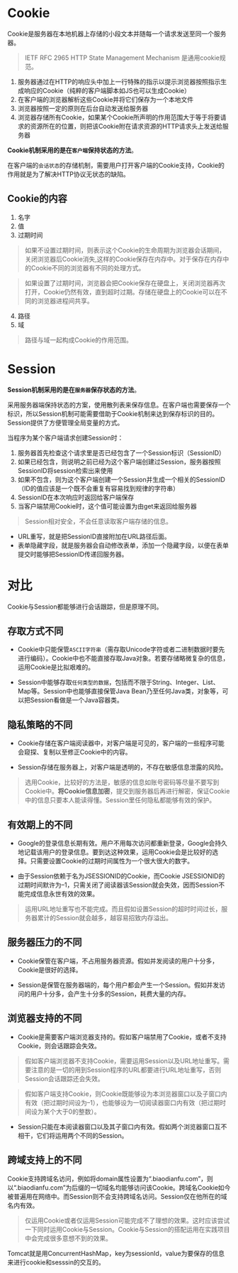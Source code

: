 # Cookie
Cookie是服务器在本地机器上存储的小段文本并随每一个请求发送至同一个服务器。

> IETF RFC 2965 HTTP State Management Mechanism 是通用cookie规范。

1. 服务器通过在HTTP的响应头中加上一行特殊的指示以提示浏览器按照指示生成响应的Cookie（纯粹的客户端脚本如JS也可以生成Cookie）
2. 在客户端的浏览器解析这些Cookie并将它们保存为一个本地文件
3. 浏览器按照一定的原则在后台自动发送给服务器
4. 浏览器存储所有Cookie，如果某个Cookie所声明的作用范围大于等于将要请求的资源所在的位置，则把该Cookie附在请求资源的HTTP请求头上发送给服务器


**Cookie机制采用的是在`客户端`保持状态的方法**。

在客户端的`会话状态`的存储机制，需要用户打开客户端的Cookie支持，Cookie的作用就是为了解决HTTP协议无状态的缺陷。

## Cookie的内容
1. 名字
2. 值
3. 过期时间 

> 如果不设置过期时间，则表示这个Cookie的生命周期为浏览器会话期间，关闭浏览器后Cookie消失,这样的Cookie保存在内存中。对于保存在内存中的Cookie不同的浏览器有不同的处理方式。

> 如果设置了过期时间，浏览器会把Cookie保存在硬盘上，关闭浏览器再次打开，Cookie仍然有效，直到超时过期。存储在硬盘上的Cookie可以在不同的浏览器进程间共享。

4. 路径
5. 域

> 路径与域一起构成Cookie的作用范围。

# Session
**Session机制采用的是在`服务器`保存状态的方法**。

采用服务器端保持状态的方案，使用散列表来保存信息。在客户端也需要保存一个标识，所以Session机制可能需要借助于Cookie机制来达到保存标识的目的。Session提供了方便管理全局变量的方式。

当程序为某个客户端请求创建Session时：
1. 服务器首先检查这个请求里是否已经包含了一个Session标识（SessionID）
2. 如果已经包含，则说明之前已经为这个客户端创建过Session，服务器按照SessionID将session检索出来使用
3. 如果不包含，则为这个客户端创建一个Session并生成一个相关的SessionID（ID的值应该是一个既不会重复有容易找到规律的字符串）
4. SessionID在本次响应时返回给客户端保存
5. 当客户端禁用Cookie时，这个值可能设置为由get来返回给服务器

> Session相对安全，不会任意读取客户端存储的信息。


- URL重写，就是把SessionID直接附加在URL路径后面。
- 表单隐藏字段，就是服务器会自动修改表单，添加一个隐藏字段，以便在表单提交时能够把SessionID传递回服务器。

# 对比
Cookie与Session都能够进行会话跟踪，但是原理不同。

## 存取方式不同
- Cookie中只能保管`ASCII字符串`（需存取Unicode字符或者二进制数据时要先进行编码）。Cookie中也不能直接存取Java对象。若要存储略微复杂的信息，运用Cookie是比拟艰难的。

- Session中能够存取`任何类型的数据`，包括而不限于String、Integer、List、Map等。Session中也能够直接保管Java Bean乃至任何Java类，对象等，可以把Session看做是一个Java容器类。

## 隐私策略的不同
- Cookie存储在客户端阅读器中，对客户端是可见的，客户端的一些程序可能会窥探、复制以至修正Cookie中的内容。

- Session存储在服务器上，对客户端是透明的，不存在敏感信息泄露的风险。

> 选用Cookie，比较好的方法是，敏感的信息如账号密码等尽量不要写到Cookie中。**将Cookie信息加密**，提交到服务器后再进行解密，保证Cookie中的信息只要本人能读得懂。Session里任何隐私都能够有效的保护。

## 有效期上的不同
- Google的登录信息长期有效。用户不用每次访问都重新登录，Google会持久地记载该用户的登录信息。要到达这种效果，运用Cookie会是比较好的选择。只需要设置Cookie的过期时间属性为一个很大很大的数字。

- 由于Session依赖于名为JSESSIONID的Cookie，而Cookie JSESSIONID的过期时间默许为–1，只需关闭了阅读器该Session就会失效，因而Session不能完成信息永世有效的效果。

> 运用URL地址重写也不能完成。而且假如设置Session的超时时间过长，服务器累计的Session就会越多，越容易招致内存溢出。

## 服务器压力的不同
- Cookie保管在客户端，不占用服务器资源。假如并发阅读的用户十分多，Cookie是很好的选择。

- Session是保管在服务器端的，每个用户都会产生一个Session。假如并发访问的用户十分多，会产生十分多的Session，耗费大量的内存。

## 浏览器支持的不同
- Cookie是需要客户端浏览器支持的。假如客户端禁用了Cookie，或者不支持Cookie，则会话跟踪会失效。

> 假如客户端浏览器不支持Cookie，需要运用Session以及URL地址重写。需要注意的是一切的用到Session程序的URL都要进行URL地址重写，否则Session会话跟踪还会失效。

> 假如客户端支持Cookie，则Cookie既能够设为本浏览器窗口以及子窗口内有效（把过期时间设为–1），也能够设为一切阅读器窗口内有效（把过期时间设为某个大于0的整数）。

- Session只能在本阅读器窗口以及其子窗口内有效。假如两个浏览器窗口互不相干，它们将运用两个不同的Session。

## 跨域支持上的不同

Cookie支持跨域名访问，例如将domain属性设置为“.biaodianfu.com”，则以“.biaodianfu.com”为后缀的一切域名均能够访问该Cookie。跨域名Cookie如今被普遍用在网络中。而Session则不会支持跨域名访问。Session仅在他所在的域名内有效。

> 仅运用Cookie或者仅运用Session可能完成不了理想的效果。这时应该尝试一下同时运用Cookie与Session。Cookie与Session的搭配运用在实践项目中会完成很多意想不到的效果。

Tomcat就是用ConcurrentHashMap，key为sessionId，value为要保存的信息来进行cookie和sesssin的交互的。